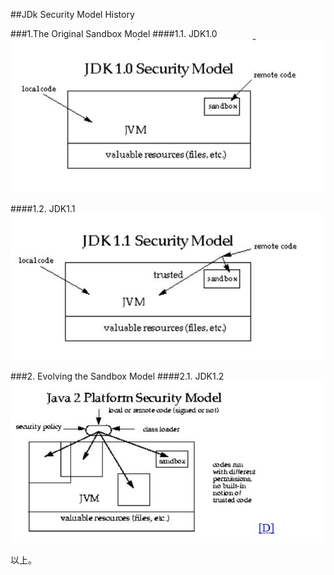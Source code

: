 ##JDk Security Model History

###1.The Original Sandbox Model
####1.1. JDK1.0 
![JDK1.0](https://github.com/ZoroXing/NNU_JVM/blob/master/Image/security/jdk1.0_model.jpg)

####1.2. JDK1.1
![JDK1.1](https://github.com/ZoroXing/NNU_JVM/blob/master/Image/security/jdk1.1_model.jpg)

###2. Evolving the Sandbox Model
####2.1. JDK1.2
![JDK1.2](https://github.com/ZoroXing/NNU_JVM/blob/master/Image/security/jdk1.2_model.jpg)

以上。


